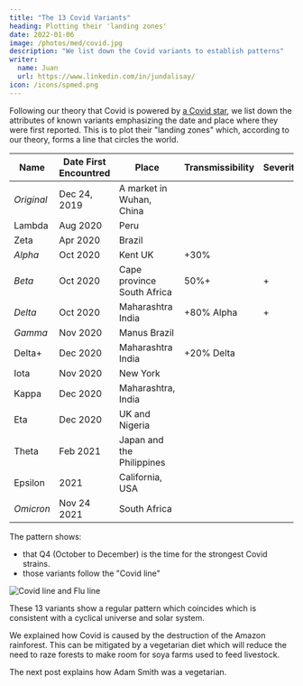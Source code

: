 ```yaml
---
title: "The 13 Covid Variants"
heading: Plotting their 'landing zones'
date: 2022-01-06
image: /photos/med/covid.jpg
description: "We list down the Covid variants to establish patterns"
writer:
  name: Juan
  url: https://www.linkedin.com/in/jundalisay/
icon: /icons/spmed.png
---
```



Following our theory that Covid is powered by [a Covid star](/bio/solutions/covid-star/), we list down the attributes of known variants emphasizing the date and place where they were first reported. This is to plot their "landing zones" which, according to our theory, forms a line that circles the world.

Name | Date First Encountred | Place | Transmissibility | Severity | Technical Name 
--- | --- | --- | --- | --- | ---
*Original* | Dec 24, 2019 | A market in Wuhan, China | | | GH/253G.V1; B.1.526
Lambda | Aug 2020 | Peru | | | 
Zeta |  Apr 2020 | Brazil | | |  P2
*Alpha* | Oct 2020 | Kent UK | +30% | | 
*Beta* | Oct 2020 | Cape province South Africa | 50%+ | + |  
*Delta* | Oct 2020 | Maharashtra India | +80% Alpha | + | 
*Gamma* | Nov 2020 | Manus Brazil | | | 
Delta+ | Dec 2020 | Maharashtra India | +20% Delta | | 
Iota | Nov 2020 | New York | | | 
Kappa | Dec 2020 | Maharashtra, India | | |
Eta | Dec 2020 | UK and Nigeria | | | 
Theta | Feb 2021 | Japan and the Philippines | | | P.3, B.1.1.28.3
Epsilon | 2021 | California, USA | | |  GH/452R.V1
*Omicron* | Nov 24 2021 | South Africa | | | 

The pattern shows:
- that Q4 (October to December) is the time for the strongest Covid strains. 
- those variants follow the "Covid line"

![Covid line and Flu line](/graphics/bio/covidline.jpg)

These 13 variants show a regular pattern which coincides which is consistent with a cyclical universe and solar system.

We explained how Covid is caused by the destruction of the Amazon rainforest. This can be mitigated by a vegetarian diet which will reduce the need to raze forests to make room for soya farms used to feed livestock.  

The next post explains how Adam Smith was a vegetarian. 

<!--  the wave of human desires which is also a regular pattern. -->
